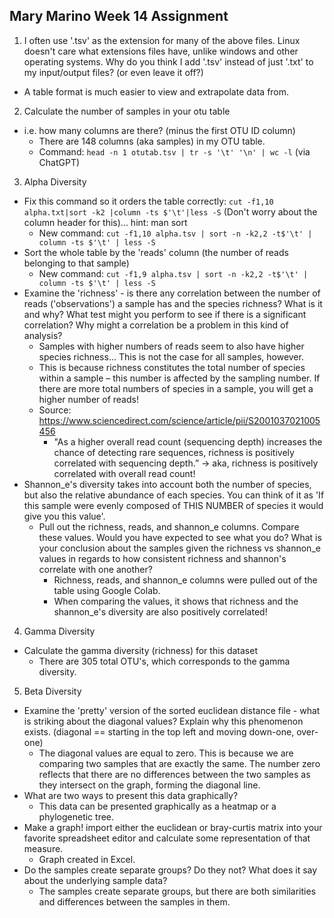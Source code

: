 ## Mary Marino Week 14 Assignment

1. I often use '.tsv' as the extension for many of the above files. Linux doesn't care what extensions files have, unlike windows and other operating systems. Why do you think I add '.tsv' instead of just '.txt' to my input/output files? (or even leave it off?)
- A table format is much easier to view and extrapolate data from.

2. Calculate the number of samples in your otu table
- i.e. how many columns are there? (minus the first OTU ID column)
	- There are 148 columns (aka samples) in my OTU table.
	- Command: `head -n 1 otutab.tsv | tr -s '\t' '\n' | wc -l` (via ChatGPT)

3. Alpha Diversity
- Fix this command so it orders the table correctly: `cut -f1,10 alpha.txt|sort -k2 |column -ts $'\t'|less -S` (Don't worry about the column header for this)... hint: man sort
	- New command: `cut -f1,10 alpha.tsv | sort -n -k2,2 -t$'\t' | column -ts $'\t' | less -S`
- Sort the whole table by the 'reads' column (the number of reads belonging to that sample)
	- New command: `cut -f1,9 alpha.tsv | sort -n -k2,2 -t$'\t' | column -ts $'\t' | less -S`
- Examine the 'richness' - is there any correlation between the number of reads ('observations') a sample has and the species richness? What is it and why? What test might you perform to see if there is a significant correlation? Why might a correlation be a problem in this kind of analysis?
	- Samples with higher numbers of reads seem to also have higher species richness… This is not the case for all samples, however.
	- This is because richness constitutes the total number of species within a sample – this number is affected by the sampling number. If there are more total numbers of species in a sample, you will get a higher number of reads!
	- Source: https://www.sciencedirect.com/science/article/pii/S2001037021005456
		- "As a higher overall read count (sequencing depth) increases the chance of detecting rare sequences, richness is positively correlated with sequencing depth.” → aka, richness is positively correlated with overall read count!
- Shannon_e's diversity takes into account both the number of species, but also the relative abundance of each species. You can think of it as 'If this sample were evenly composed of THIS NUMBER of species it would give you this value'.
	- Pull out the richness, reads, and shannon_e columns. Compare these values. Would you have expected to see what you do? What is your conclusion about the samples given the richness vs shannon_e values in regards to how consistent richness and shannon's correlate with one another?
		- Richness, reads, and shannon_e columns were pulled out of the table using Google Colab.
		- When comparing the values, it shows that richness and the shannon_e's diversity are also positively correlated!

4. Gamma Diversity
- Calculate the gamma diversity (richness) for this dataset
	- There are 305 total OTU's, which corresponds to the gamma diversity.

5. Beta Diversity
- Examine the 'pretty' version of the sorted euclidean distance file - what is striking about the diagonal values? Explain why this phenomenon exists. (diagonal == starting in the top left and moving down-one, over-one)
	- The diagonal values are equal to zero. This is because we are comparing two samples that are exactly the same. The number zero reflects that there are no differences between the two samples as they intersect on the graph, forming the diagonal line.
- What are two ways to present this data graphically?
	- This data can be presented graphically as a heatmap or a phylogenetic tree.
- Make a graph! import either the euclidean or bray-curtis matrix into your favorite spreadsheet editor and calculate some representation of that measure.
	- Graph created in Excel.
- Do the samples create separate groups? Do they not? What does it say about the underlying sample data?
	- The samples create separate groups, but there are both similarities and differences between the samples in them.
